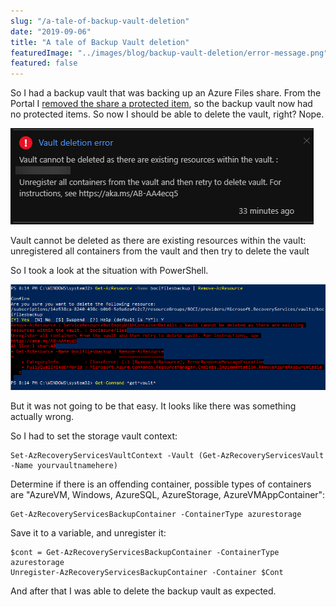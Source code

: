 ```yaml
---
slug: "/a-tale-of-backup-vault-deletion"
date: "2019-09-06"
title: "A tale of Backup Vault deletion"
featuredImage: "../images/blog/backup-vault-deletion/error-message.png"
featured: false
---
```


So I had a backup vault that was backing up an Azure Files share. From the Portal I [removed the share a protected item](https://docs.microsoft.com/en-us/azure/backup/backup-azure-delete-vault), so the backup vault now had no protected items. So now I should be able to delete the vault, right? Nope.

![Error message when trying to delete backup vault](../images/blog/backup-vault-deletion/error-message.png)

Vault cannot be deleted as there are existing resources within the vault: unregistered all containers from the vault and then try to delete the vault

So I took a look at the situation with PowerShell.

![PowerShell output showing the issue](../images/blog/backup-vault-deletion/powershell-output.png)

But it was not going to be that easy. It looks like there was something actually wrong.

So I had to set the storage vault context:

```
Set-AzRecoveryServicesVaultContext -Vault (Get-AzRecoveryServicesVault -Name yourvaultnamehere)
```

Determine if there is an offending container, possible types of containers are "AzureVM, Windows, AzureSQL, AzureStorage, AzureVMAppContainer":

```
Get-AzRecoveryServicesBackupContainer -ContainerType azurestorage
```

Save it to a variable, and unregister it:

```
$cont = Get-AzRecoveryServicesBackupContainer -ContainerType azurestorage
Unregister-AzRecoveryServicesBackupContainer -Container $Cont
```

And after that I was able to delete the backup vault as expected.

